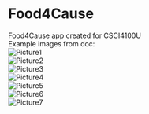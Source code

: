 # Food4Cause
Food4Cause app created for CSCI4100U\
Example images from doc:\
![Picture1](https://github.com/Wahbi-R/Food4Cause/tree/main/food4cause/lib/images/Picture1.jpg)\
![Picture2](https://github.com/Wahbi-R/Food4Cause/tree/main/food4cause/lib/images/Picture2.jpg)\
![Picture3](https://github.com/Wahbi-R/Food4Cause/tree/main/food4cause/lib/images/Picture3.jpg)\
![Picture4](https://github.com/Wahbi-R/Food4Cause/tree/main/food4cause/lib/images/Picture4.jpg)\
![Picture5](https://github.com/Wahbi-R/Food4Cause/tree/main/food4cause/lib/images/Picture5.jpg)\
![Picture6](https://github.com/Wahbi-R/Food4Cause/tree/main/food4cause/lib/images/Picture6.jpg)\
![Picture7](https://github.com/Wahbi-R/Food4Cause/tree/main/food4cause/lib/images/Picture7.jpg)

